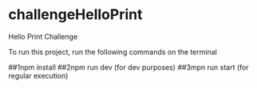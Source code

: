 # challengeHelloPrint
Hello Print Challenge

To run this project, run the following commands on the terminal

##1npm install
##2npm run dev (for dev purposes)
##3mpn run start (for regular execution)
